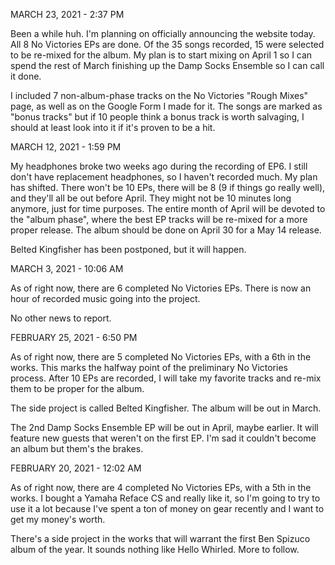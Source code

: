MARCH 23, 2021 - 2:37 PM

Been a while huh. I'm planning on officially announcing the website today. All 8 No Victories EPs are done. Of the 35 songs recorded, 15 were selected to be re-mixed for the album. My plan is to start mixing on April 1 so I can spend the rest of March finishing up the Damp Socks Ensemble so I can call it done.

I included 7 non-album-phase tracks on the No Victories "Rough Mixes" page, as well as on the Google Form I made for it. The songs are marked as "bonus tracks" but if 10 people think a bonus track is worth salvaging, I should at least look into it if it's proven to be a hit.

MARCH 12, 2021 - 1:59 PM

My headphones broke two weeks ago during the recording of EP6. I still don't have replacement headphones, so I haven't recorded much. My plan has shifted. There won't be 10 EPs, there will be 8 (9 if things go really well), and they'll all be out before April. They might not be 10 minutes long anymore, just for time purposes. The entire month of April will be devoted to the "album phase", where the best EP tracks will be re-mixed for a more proper release. The album should be done on April 30 for a May 14 release.

Belted Kingfisher has been postponed, but it will happen.

MARCH 3, 2021 - 10:06 AM

As of right now, there are 6 completed No Victories EPs. There is now an hour of recorded music going into the project.

No other news to report.

FEBRUARY 25, 2021 - 6:50 PM

As of right now, there are 5 completed No Victories EPs, with a 6th in the works.
This marks the halfway point of the preliminary No Victories process. After 10 EPs are recorded, I will take my favorite tracks and re-mix them to be proper for the album.

The side project is called Belted Kingfisher. The album will be out in March.

The 2nd Damp Socks Ensemble EP will be out in April, maybe earlier. It will feature new guests that weren't on the first EP. I'm sad it couldn't become an album but them's the brakes.

FEBRUARY 20, 2021 - 12:02 AM

As of right now, there are 4 completed No Victories EPs, with a 5th in the works.
I bought a Yamaha Reface CS and really like it, so I'm going to try to use it a lot because I've spent a ton of money on gear recently and I want to get my money's worth.

There's a side project in the works that will warrant the first Ben Spizuco album of the year. It sounds nothing like Hello Whirled. More to follow.
